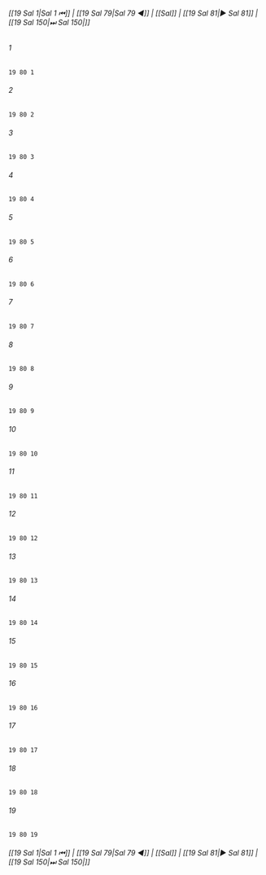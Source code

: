 
###### [[19 Sal 1|Sal 1 ⏮]] | [[19 Sal 79|Sal 79 ◀]] | [[Sal]] | [[19 Sal 81|▶ Sal 81]] | [[19 Sal 150|⏭ Sal 150|]]

###### 1
``` verse
19 80 1 
```
###### 2
``` verse
19 80 2 
```
###### 3
``` verse
19 80 3 
```
###### 4
``` verse
19 80 4 
```
###### 5
``` verse
19 80 5 
```
###### 6
``` verse
19 80 6 
```
###### 7
``` verse
19 80 7 
```
###### 8
``` verse
19 80 8 
```
###### 9
``` verse
19 80 9 
```
###### 10
``` verse
19 80 10 
```
###### 11
``` verse
19 80 11 
```
###### 12
``` verse
19 80 12 
```
###### 13
``` verse
19 80 13 
```
###### 14
``` verse
19 80 14 
```
###### 15
``` verse
19 80 15 
```
###### 16
``` verse
19 80 16 
```
###### 17
``` verse
19 80 17 
```
###### 18
``` verse
19 80 18 
```
###### 19
``` verse
19 80 19 
```

###### [[19 Sal 1|Sal 1 ⏮]] | [[19 Sal 79|Sal 79 ◀]] | [[Sal]] | [[19 Sal 81|▶ Sal 81]] | [[19 Sal 150|⏭ Sal 150|]]

